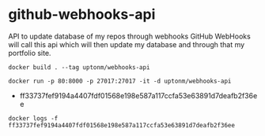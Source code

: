 # github-webhooks-api

API to update database of my repos through webhooks
GitHub WebHooks will call this api which will then update my database and through that my portfolio site.

`docker build . --tag uptonm/webhooks-api`

`docker run -p 80:8000 -p 27017:27017 -it -d uptonm/webhooks-api`

- ff33737fef9194a4407fdf01568e198e587a117ccfa53e63891d7deafb2f36ee

`docker logs -f ff33737fef9194a4407fdf01568e198e587a117ccfa53e63891d7deafb2f36ee`
